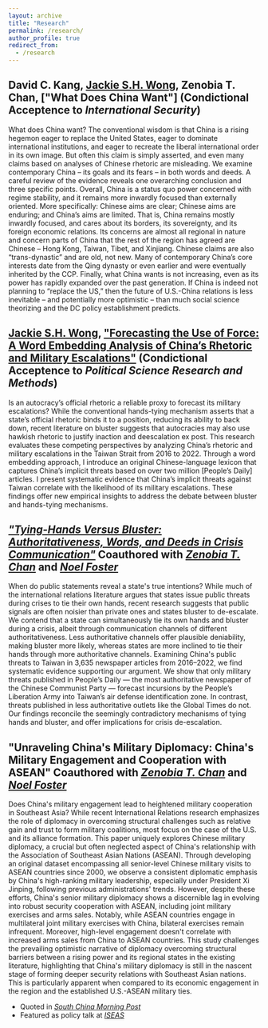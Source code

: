 ```yaml
---
layout: archive
title: "Research"
permalink: /research/
author_profile: true
redirect_from:
  - /research
---
```

David C. Kang, <u>Jackie S.H. Wong</u>, Zenobia T. Chan, ["What Does China Want"] (Condictional Acceptence to *International Security*)
------
What does China want? The conventional wisdom is that China is a rising hegemon eager to replace the United States, eager to dominate international institutions, and eager to recreate the liberal international order in its own image. But often this claim is simply asserted, and even many claims based on analyses of Chinese rhetoric are misleading. We examine contemporary China – its goals and its fears – in both words and deeds. A careful review of the evidence reveals one overarching conclusion and three specific points. Overall, China is a status quo power concerned with regime stability, and it remains more inwardly focused than externally oriented. More specifically: Chinese aims are clear; Chinese aims are enduring; and China’s aims are limited. That is, China remains mostly inwardly focused, and cares about its borders, its sovereignty, and its foreign economic relations. Its concerns are almost all regional in nature and concern parts of China that the rest of the region has agreed are Chinese – Hong Kong, Taiwan, Tibet, and Xinjiang. Chinese claims are also “trans-dynastic” and are old, not new. Many of contemporary China’s core interests date from the Qing dynasty or even earlier and were eventually inherited by the CCP. Finally, what China wants is not increasing, even as its power has rapidly expanded over the past generation. If China is indeed not planning to “replace the US,” then the future of U.S.-China relations is less inevitable – and potentially more optimistic – than much social science theorizing and the DC policy establishment predicts.  



<u>Jackie S.H. Wong</u>, ["Forecasting the Use of Force: A Word Embedding Analysis of China’s Rhetoric and Military Escalations"](https://papers.ssrn.com/sol3/papers.cfm?abstract_id=4809057) (Condictional Acceptence to *Political Science Research and Methods*)
------
Is an autocracy’s official rhetoric a reliable proxy to forecast its military escalations? While the conventional hands-tying mechanism asserts that a state’s official rhetoric binds it to a position, reducing its ability to back down, recent literature on bluster suggests that autocracies may also use hawkish rhetoric to justify inaction and deescalation ex post. This research evaluates these competing perspectives by analyzing China’s rhetoric and military escalations in the Taiwan Strait from 2016 to 2022. Through a word embedding approach, I introduce an original Chinese-language lexicon that captures China’s implicit threats based on over two million [People’s Daily] articles. I present systematic evidence that China’s implicit threats against Taiwan correlate with the likelihood of its military escalations. These findings offer new empirical insights to address the debate between bluster and hands-tying mechanisms.


*["Tying-Hands Versus Bluster: Authoritativeness, Words, and Deeds in Crisis Communication"](https://papers.ssrn.com/sol3/papers.cfm?abstract_id=4970055)* Coauthored with *[Zenobia T. Chan](http://www.zenobiachan.com/)* and *[Noel Foster](https://www.noelfoster.com/)*
------
When do public statements reveal a state's true intentions? While much of the international relations literature argues that states issue public threats during crises to tie their own hands, recent research suggests that public signals are often noisier than private ones and states bluster to de-escalate. We contend that a state can simultaneously tie its own hands and bluster during a crisis, albeit through communication channels of different authoritativeness. Less authoritative channels offer plausible deniability, making bluster more likely, whereas states are more inclined to tie their hands through more authoritative channels. Examining China's public threats to Taiwan in 3,635 newspaper articles from 2016–2022, we find systematic evidence supporting our argument. We show that only military threats published in People’s Daily — the most authoritative newspaper of the Chinese Communist Party — forecast incursions by the People’s Liberation Army into Taiwan’s air defense identification zone. In contrast, threats published in less authoritative outlets like the Global Times do not. Our findings reconcile the seemingly contradictory mechanisms of tying hands and bluster, and offer implications for crisis de-escalation.

"Unraveling China's Military Diplomacy: China's Military Engagement and Cooperation with ASEAN" Coauthored with *[Zenobia T. Chan](http://www.zenobiachan.com/)* and *[Noel Foster](https://www.noelfoster.com/)*
------
Does China's military engagement lead to heightened military cooperation in Southeast Asia? While recent International Relations research emphasizes the role of diplomacy in overcoming structural challenges such as relative gain and trust to form military coalitions, most focus on the case of the U.S. and its alliance formation. This paper uniquely explores Chinese military diplomacy, a crucial but often neglected aspect of China's relationship with the Association of Southeast Asian Nations (ASEAN). Through developing an original dataset encompassing all senior-level Chinese military visits to ASEAN countries since 2000, we observe a consistent diplomatic emphasis by China's high-ranking military leadership, especially under President Xi Jinping, following previous administrations' trends. However, despite these efforts, China's senior military diplomacy shows a discernible lag in evolving into robust security cooperation with ASEAN, including joint military exercises and arms sales. Notably, while ASEAN countries engage in multilateral joint military exercises with China, bilateral exercises remain infrequent. Moreover, high-level engagement doesn't correlate with increased arms sales from China to ASEAN countries. This study challenges the prevailing optimistic narrative of diplomacy overcoming structural barriers between a rising power and its regional states in the existing literature, highlighting that China's military diplomacy is still in the nascent stage of forming deeper security relations with Southeast Asian nations. This is particularly apparent when compared to its economic engagement in the region and the established U.S.-ASEAN military ties.

- Quoted in *[South China Morning Post](https://www.scmp.com/news/china/military/article/3230733/chinas-increase-military-exercises-helps-aid-diplomacy-efforts)*
- Featured as policy talk at *[ISEAS](https://www.iseas.edu.sg/mec-events/mapping-chinas-military-visitsimplications-for-u-s-china-security-competition-in-southeast-asia/)*  


